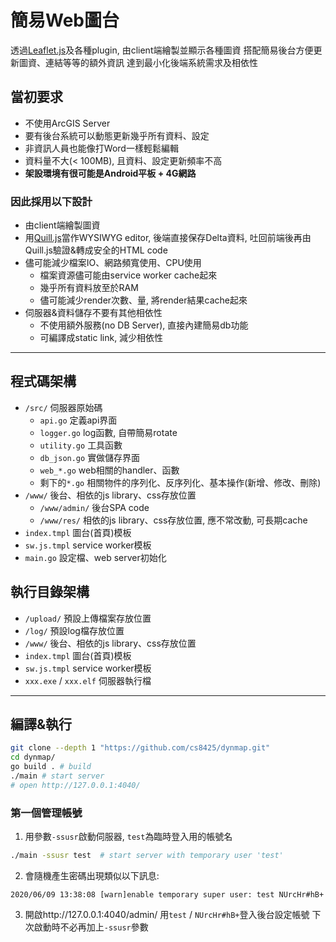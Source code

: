 # 簡易Web圖台
透過[Leaflet.js](https://leafletjs.com/)及各種plugin, 由client端繪製並顯示各種圖資
搭配簡易後台方便更新圖資、連結等等的額外資訊
達到最小化後端系統需求及相依性

## 當初要求
* 不使用ArcGIS Server
* 要有後台系統可以動態更新幾乎所有資料、設定
* 非資訊人員也能像打Word一樣輕鬆編輯
* 資料量不大(< 100MB), 且資料、設定更新頻率不高
* **架設環境有很可能是Android平板 + 4G網路**

### 因此採用以下設計
* 由client端繪製圖資
* 用[Quill.js](https://quilljs.com/)當作WYSIWYG editor, 後端直接保存Delta資料, 吐回前端後再由Quill.js驗證&轉成安全的HTML code
* 儘可能減少檔案IO、網路頻寬使用、CPU使用
	* 檔案資源儘可能由service worker cache起來
	* 幾乎所有資料放至於RAM
	* 儘可能減少render次數、量, 將render結果cache起來
* 伺服器&資料儲存不要有其他相依性
	* 不使用額外服務(no DB Server), 直接內建簡易db功能
	* 可編譯成static link, 減少相依性


----

## 程式碼架構
* `/src/` 伺服器原始碼
	* `api.go` 定義api界面
	* `logger.go` log函數, 自帶簡易rotate
	* `utility.go` 工具函數
	* `db_json.go` 實做儲存界面
	* `web_*.go` web相關的handler、函數
	* 剩下的`*.go` 相關物件的序列化、反序列化、基本操作(新增、修改、刪除)
* `/www/` 後台、相依的js library、css存放位置
	* `/www/admin/` 後台SPA code
	* `/www/res/` 相依的js library、css存放位置, 應不常改動, 可長期cache
* `index.tmpl` 圖台(首頁)模板
* `sw.js.tmpl` service worker模板
* `main.go` 設定檔、web server初始化

## 執行目錄架構
* `/upload/` 預設上傳檔案存放位置
* `/log/` 預設log檔存放位置
* `/www/` 後台、相依的js library、css存放位置
* `index.tmpl` 圖台(首頁)模板
* `sw.js.tmpl` service worker模板
* `xxx.exe` / `xxx.elf` 伺服器執行檔

----

## 編譯&執行

```bash
git clone --depth 1 "https://github.com/cs8425/dynmap.git"
cd dynmap/
go build . # build
./main # start server
# open http://127.0.0.1:4040/
```

### 第一個管理帳號
1. 用參數`-ssusr`啟動伺服器, `test`為臨時登入用的帳號名
```bash
./main -ssusr test  # start server with temporary user 'test'
```

2. 會隨機產生密碼出現類似以下訊息:
```
2020/06/09 13:38:08 [warn]enable temporary super user: test NUrcHr#hB+
```

3. 開啟http://127.0.0.1:4040/admin/
用`test` / `NUrcHr#hB+`登入後台設定帳號
下次啟動時不必再加上`-ssusr`參數


